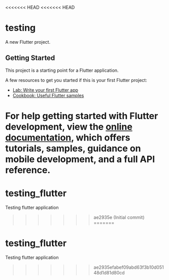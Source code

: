 <<<<<<< HEAD
<<<<<<< HEAD
# testing

A new Flutter project.

## Getting Started

This project is a starting point for a Flutter application.

A few resources to get you started if this is your first Flutter project:

- [Lab: Write your first Flutter app](https://docs.flutter.dev/get-started/codelab)
- [Cookbook: Useful Flutter samples](https://docs.flutter.dev/cookbook)

For help getting started with Flutter development, view the
[online documentation](https://docs.flutter.dev/), which offers tutorials,
samples, guidance on mobile development, and a full API reference.
=======
# testing_flutter
Testing flutter application
>>>>>>> ae2935e (Initial commit)
=======
# testing_flutter
Testing flutter application
>>>>>>> ae2935efabef09abd63f3b10d05148d1d81d80cd
